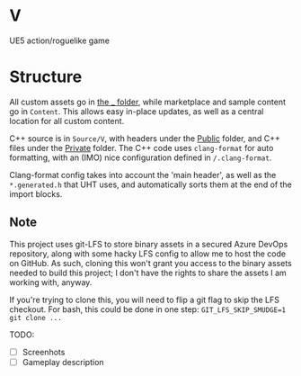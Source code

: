 # V
UE5 action/roguelike game

# Structure
All custom assets go in [the _ folder](Content/_), while marketplace and sample content go in `Content`. This allows easy in-place updates, as well as a central location for all custom content.

C++ source is in `Source/V`, with headers under the [Public](Source/V/Public) folder, and C++ files under the [Private](Source/V/Private) folder. The C++ code uses `clang-format` for auto formatting, with an (IMO) nice configuration defined in `/.clang-format`. 

Clang-format config takes into account the 'main header', as well as the `*.generated.h` that UHT uses, and automatically sorts them at the end of the import blocks.

## Note
This project uses git-LFS to store binary assets in a secured Azure DevOps repository, along with some hacky LFS config to allow me to host the code on GitHub. As such, cloning this won't grant you access to the binary assets needed to build this project; I don't have the rights to share the assets I am working with, anyway.

If you're trying to clone this, you will need to flip a git flag to skip the LFS checkout. For bash, this could be done in one step: `GIT_LFS_SKIP_SMUDGE=1 git clone ...`

TODO:
- [ ] Screenhots
- [ ] Gameplay description
